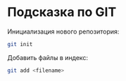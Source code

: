 # Подсказка по GIT

Инициализация нового репозитория:

```sh
git init
```

Добавить файлы в индекс:

```sh
git add <filename>
```
